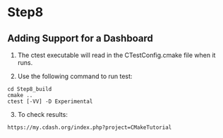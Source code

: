 # Step8
## Adding Support for a Dashboard

1. The ctest executable will read in the CTestConfig.cmake file when it runs.

2. Use  the following command to run test:
```
cd Step8_build
cmake ..
ctest [-VV] -D Experimental
```
3. To check results:
```
https://my.cdash.org/index.php?project=CMakeTutorial
```

